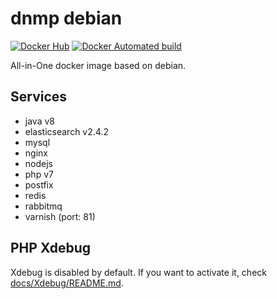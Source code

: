 # dnmp debian
[![Docker Hub](https://img.shields.io/badge/docker-ready-blue.svg)](https://registry.hub.docker.com/u/techdivision/dnmp-debian/)
[![Docker Automated build](https://img.shields.io/docker/automated/techdivision/dnmp-debian.svg)]()

All-in-One docker image based on debian.

## Services
- java v8
- elasticsearch v2.4.2
- mysql 
- nginx
- nodejs
- php v7
- postfix
- redis
- rabbitmq
- varnish (port: 81)

## PHP Xdebug 
Xdebug is disabled by default. If you want to activate it, check [docs/Xdebug/README.md](docs/Xdebug/README.md).
